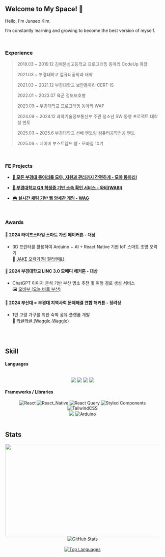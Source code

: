 ## Welcome to My Space! 🚀

Hello, I'm Junseo Kim.

I’m constantly learning and growing to become the best version of myself.

<br/>

### Experience
> 2018.03 ~ 2019.12 김해분성고등학교 프로그래밍 동아리 CodeUp 회장
> 
> 2021.03 ~ 부경대학교 컴퓨터공학과 재학
> 
> 2021.03 ~ 2021.12 부경대학교 보안동아리 CERT-IS
> 
> 2022.01 ~ 2023.07 육군 정보보호병
> 
> 2023.09 ~ 부경대학교 프로그래밍 동아리 WAP
> 
> 2024.09 ~ 2024.12 과학기술정보통신부 주관 청소년 SW 동행 프로젝트 대학생 멘토
>
> 2025.03 ~ 2025.6 부경대학교 선배 멘토링 컴퓨터공학전공 멘토
>
> 2025.06 ~ 네이버 부스트캠프 웹・모바일 10기


<br/>

### FE Projects
- [**🏫 모든 부경대 동아리를 모아, 지원과 관리까지 간편하게 - 모아 동아리!**](https://github.com/Moadong/moadong)
 
- [**📸 부경대학교 QR 학생증 기반 소속 확인 서비스 - 와비(WABI)**](https://github.com/pknu-wap/WABI-FE) 

- [**🎮 실시간 채팅 기반 웹 양세찬 게임 - WAG**](https://github.com/pknu-wap/WAG) 


<br/>

### Awards

#### 🥇 2024 라이프스타일 스마트 가전 메이커톤 - 대상  
- 3D 프린터를 활용하여 Arduino + AI + React Native 기반 IoT 스마트 조명 오락기  
🔗 [JAKE 오락기(팀 필라멘트)](https://github.com/makerthon-filament)


#### 🥇 2024 부경대학교 LINC 3.0 모배디 해커톤 - 대상  
- ChatGPT 이미지 분석 기반 부산 명소 추천 및 여행 경로 생성 서비스  
🖼 [오바부 (오늘 바로 부산)](https://github.com/oesnuj/2024-Mobady-Hackathon-FE)


#### 🥉 2024 부산대 × 부경대 지역사회 문제해결 연합 해커톤 - 장려상  
- 1인 고령 가구를 위한 숙박 공유 플랫폼 개발  
👵 [와글와글 (Waggle-Waggle)](https://github.com/oesnuj/waggle-waggle)


<br/>


  
<br/>

## Skill
#### Languages
<br> 
<div align="center"> 
   <img src="https://img.shields.io/badge/Node.js-339933?style=for-the-badge&logo=node.js&logoColor=white"> 
   <img src="https://img.shields.io/badge/C++-00599C?style=for-the-badge&logo=c%2B%2B&logoColor=white">
   <img src="https://img.shields.io/badge/JavaScript-F7DF1E?style=for-the-badge&logo=javascript&logoColor=black">
   <img src="https://img.shields.io/badge/TypeScript-3178C6?style=for-the-badge&logo=typescript&logoColor=white"> 
</div>

#### Frameworks / Libraries
<div align="center"> 

   <img src="https://img.shields.io/badge/React-61DAFB?style=for-the-badge&logo=react&logoColor=white&color=61DAFB&labelColor=61DAFB" alt="React">
   <img src="https://img.shields.io/badge/React_Native-20232A?style=for-the-badge&logo=react&logoColor=61DAFB" alt="React_Native">
   <img src="https://img.shields.io/badge/React%20Query-FF4154?style=for-the-badge&logo=reactquery&logoColor=white" alt="React Query">
   <img src="https://img.shields.io/badge/Styled%20Components-DB7093?style=for-the-badge&logo=styled-components&logoColor=white" alt="Styled Components">
   <img src="https://img.shields.io/badge/TailwindCSS-06B6D4?style=for-the-badge&logo=tailwindcss&logoColor=white" alt="TailwindCSS">

   <br />

   <img src="https://img.shields.io/badge/Express-000000?style=for-the-badge&logo=express&logoColor=white"> 
   <img src="https://img.shields.io/badge/Arduino-00979D?style=for-the-badge&logo=Arduino&logoColor=white" alt="Arduino">
</div>

<!--br>
<h3 align="center">⚒ Collaboration Tools</h3>
<p align="center">
<img src="https://img.shields.io/badge/GIT-E44C30?style=for-the-badge&logo=git&logoColor=white"/>
<img src="https://img.shields.io/badge/GitHub-100000?style=for-the-badge&logo=github&logoColor=white"/>
<img src="https://img.shields.io/badge/Notion-000000?style=for-the-badge&logo=notion&logoColor=white"/>
<img src="https://img.shields.io/badge/Figma-F24E1E?style=for-the-badge&logo=figma&logoColor=white"/>
</p -->

<br>

## Stats</h3>
<p align="center">
<a href="https://www.gitanimals.org/en_US?utm_medium=image&utm_source=oesnuj&utm_content=farm">
<img
  src="https://render.gitanimals.org/farms/oesnuj"
  width="600"
  height="300"
/>
</a>

<a href="https://github.com/oesnuj">
    <img src="https://github-readme-stats.vercel.app/api?username=oesnuj&show_icons=true&bg_color=00000000&layout=compact&theme=holi" alt="GitHub Stats">
</a>
<br>
<br>
<a href="https://github.com/oesnuj">
    <img src="https://github-readme-stats.vercel.app/api/top-langs/?username=oesnuj&layout=compact&theme=github_dark" alt="Top Languages">
</a>
<br>
<br>
<!-- <a href="https://solved.ac/oesnuj">
    <img src="http://mazassumnida.wtf/api/v2/generate_badge?boj=oesnuj" alt="Solved.ac Profile">
</a> -->
<!--br>
<a href="https://hits.seeyoufarm.com">
    <img src="https://hits.seeyoufarm.com/api/count/incr/badge.svg?url=https%3A%2F%2Fgithub.com%2Foesnuj&count_bg=%233D89C8&title_bg=%23555555&icon=&icon_color=%23E7E7E7&title=%F0%9F%91%8Dhits+&edge_flat=true"/>
</a -->
</p>

<br>

